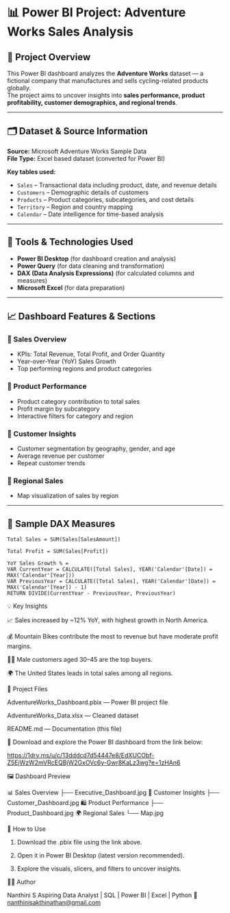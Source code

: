 # 📊 Power BI Project: Adventure Works Sales Analysis

## 🧠 Project Overview  
This Power BI dashboard analyzes the **Adventure Works** dataset — a fictional company that manufactures and sells cycling-related products globally.  
The project aims to uncover insights into **sales performance, product profitability, customer demographics, and regional trends**.

---

## 🗂️ Dataset & Source Information  
**Source:** Microsoft Adventure Works Sample Data  
**File Type:** Excel based dataset (converted for Power BI)  

**Key tables used:**  
- `Sales` – Transactional data including product, date, and revenue details  
- `Customers` – Demographic details of customers  
- `Products` – Product categories, subcategories, and cost details  
- `Territory` – Region and country mapping  
- `Calendar` – Date intelligence for time-based analysis  

---

## 🧰 Tools & Technologies Used  
- **Power BI Desktop** (for dashboard creation and analysis)  
- **Power Query** (for data cleaning and transformation)  
- **DAX (Data Analysis Expressions)** (for calculated columns and measures)  
- **Microsoft Excel** (for data preparation)  

---

## 📈 Dashboard Features & Sections  

### 🔹 Sales Overview  
- KPIs: Total Revenue, Total Profit, and Order Quantity  
- Year-over-Year (YoY) Sales Growth  
- Top performing regions and product categories  

### 🔹 Product Performance  
- Product category contribution to total sales  
- Profit margin by subcategory  
- Interactive filters for category and region  

### 🔹 Customer Insights  
- Customer segmentation by geography, gender, and age  
- Average revenue per customer  
- Repeat customer trends  

### 🔹 Regional Sales  
- Map visualization of sales by region   

---

## 🧮 Sample DAX Measures  
```DAX
Total Sales = SUM(Sales[SalesAmount])

Total Profit = SUM(Sales[Profit])

YoY Sales Growth % = 
VAR CurrentYear = CALCULATE([Total Sales], YEAR('Calendar'[Date]) = MAX('Calendar'[Year]))
VAR PreviousYear = CALCULATE([Total Sales], YEAR('Calendar'[Date]) = MAX('Calendar'[Year]) - 1)
RETURN DIVIDE(CurrentYear - PreviousYear, PreviousYear)
```

💡 Key Insights

📈 Sales increased by ~12% YoY, with highest growth in North America.

💰 Mountain Bikes contribute the most to revenue but have moderate profit margins.

👩‍💼 Male customers aged 30–45 are the top buyers.

🌍 The United States leads in total sales among all regions.

📁 Project Files

AdventureWorks_Dashboard.pbix — Power BI project file

AdventureWorks_Data.xlsx — Cleaned dataset

README.md — Documentation (this file)

📂 Download and explore the Power BI dashboard from the link below:

https://1drv.ms/u/c/13dddcd7d54447e8/EdXUCObf-Z5EjWzW2mVRcEQBjW2GxOVc6y-Gwr8KaLz3wg?e=1zHAn6

🖼️ Dashboard Preview

📊 Sales Overview
├── Executive_Dashboard.jpg
👥 Customer Insights
├── Customer_Dashboard.jpg
🛍️ Product Performance
├── Product_Dashboard.jpg
🌍 Regional Sales
└── Map.jpg

🚀 How to Use

1. Download the .pbix file using the link above.

2. Open it in Power BI Desktop (latest version recommended).

3. Explore the visuals, slicers, and filters to uncover insights.

🧑‍💻 Author

Nanthini S
Aspiring Data Analyst | SQL | Power BI | Excel | Python
📧 nanthinisakthinathan@gmail.com